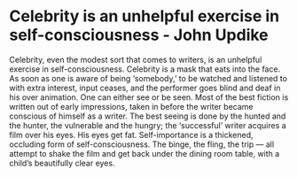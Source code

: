 # Celebrity is an unhelpful exercise in self-consciousness - John Updike

Celebrity, even the modest sort that comes to writers, is an unhelpful exercise in self-consciousness. Celebrity is a mask that eats into the face. As soon as one is aware of being ‘somebody,’ to be watched and listened to with extra interest, input ceases, and the performer goes blind and deaf in his over animation. One can either see or be seen. Most of the best fiction is written out of early impressions, taken in before the writer became conscious of himself as a writer. The best seeing is done by the hunted and the hunter, the vulnerable and the hungry; the ‘successful’ writer acquires a film over his eyes. His eyes get fat. Self-importance is a thickened, occluding form of self-consciousness. The binge, the fling, the trip — all attempt to shake the film and get back under the dining room table, with a child’s beautifully clear eyes.

